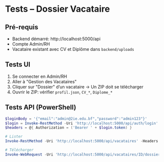 # Tests – Dossier Vacataire

## Pré-requis
- Backend démarré: http://localhost:5000/api
- Compte Admin/RH
- Vacataire existant avec CV et Diplôme dans `backend/uploads`

## Tests UI
1. Se connecter en Admin/RH
2. Aller à "Gestion des Vacataires"
3. Cliquer sur "Dossier" d’un vacataire → Un ZIP doit se télécharger
4. Ouvrir le ZIP: vérifier `profil.json`, `CV_*`, `Diplome_*`

## Tests API (PowerShell)
```powershell
$loginBody = '{"email":"admin@2ie.edu.bf","password":"admin123"}'
$login = Invoke-RestMethod -Uri 'http://localhost:5000/api/auth/login' -Method Post -Body $loginBody -ContentType 'application/json'
$headers = @{ Authorization = ('Bearer ' + $login.token) }

# Lister
Invoke-RestMethod -Uri 'http://localhost:5000/api/vacataires' -Headers $headers

# Télécharger
Invoke-WebRequest -Uri 'http://localhost:5000/api/vacataires/ID/dossier' -Headers $headers -OutFile 'dossier.zip'
```
